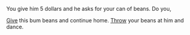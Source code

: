 You give him 5 dollars and he asks for your can of beans. Do you,

[Give](give.md) this bum beans and continue home.
[Throw](throw.md) your beans at him and dance.